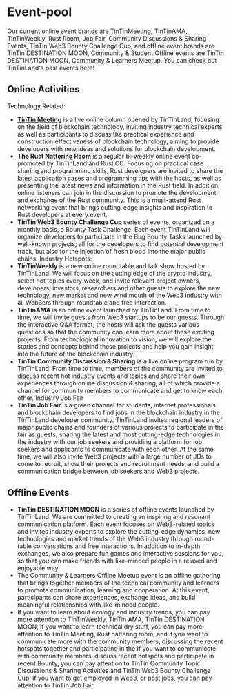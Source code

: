 # Event-pool

Our current online event brands are TinTinMeeting, TinTinAMA, TinTinWeekly, Rust Room, Job Fair, Community Discussions &amp; Sharing Events, TinTin Web3 Bounty Challenge Cup; and offline event brands are TinTin DESTINATION MOON, Community &amp; Student Offline events are TinTin DESTINATION MOON, Community &amp; Learners Meetup. You can check out TinTinLand's past events here!

## Online Activities
Technology Related:
- **[TinTin Meeting](TinTinMeeting.md)** is a live online column opened by TinTinLand, focusing on the field of blockchain technology, inviting industry technical experts as well as participants to discuss the practical experience and construction effectiveness of blockchain technology, aiming to provide developers with new ideas and solutions for blockchain development.
- **The Rust Nattering Room** is a regular bi-weekly online event co-promoted by TinTinLand and Rust.CC. Focusing on practical case sharing and programming skills, Rust developers are invited to share the latest application cases and programming tips with the hosts, as well as presenting the latest news and information in the Rust field. In addition, online listeners can join in the discussion to promote the development and exchange of the Rust community. This is a must-attend Rust networking event that brings cutting-edge insights and inspiration to Rust developers at every event.
- **TinTin Web3 Bounty Challenge Cup** series of events, organized on a monthly basis, a Bounty Task Challenge. Each event TinTinLand will organize developers to participate in the Bug Bounty Tasks launched by well-known projects, all for the developers to find potential development track, but also for the injection of fresh blood into the major public chains.
Industry Hotspots:
- **TinTinWeekly** is a new online roundtable and talk show hosted by TinTinLand. We will focus on the cutting edge of the crypto industry, select hot topics every week, and invite relevant project owners, developers, investors, researchers and other guests to explore the new technology, new market and new wind mouth of the Web3 industry with all Web3ers through roundtable and free interaction.
- **TinTinAMA** is an online event launched by TinTinLand. From time to time, we will invite guests from Web3 startups to be our guests. Through the interactive Q&A format, the hosts will ask the guests various questions so that the community can learn more about these exciting projects. From technological innovation to vision, we will explore the stories and concepts behind these projects and help you gain insight into the future of the blockchain industry.
- **TinTin Community Discussion & Sharing** is a live online program run by TinTinLand. From time to time, members of the community are invited to discuss recent hot industry events and topics and share their own experiences through online discussion & sharing, all of which provide a channel for community members to communicate and get to know each other.
Industry Job Fair
- **TinTin Job Fair** is a green channel for students, internet professionals and blockchain developers to find jobs in the blockchain industry in the TinTinLand developer community. TinTinLand invites regional leaders of major public chains and founders of various projects to participate in the fair as guests, sharing the latest and most cutting-edge technologies in the industry with our job seekers and providing a platform for job seekers and applicants to communicate with each other. At the same time, we will also invite Web3 projects with a large number of JDs to come to recruit, show their projects and recruitment needs, and build a communication bridge between job seekers and Web3 projects.

## Offline Events
- **TinTin DESTINATION MOON** is a series of offline events launched by TinTinLand. We are committed to creating an inspiring and resonant communication platform. Each event focuses on Web3-related topics and invites industry experts to explore the cutting-edge dynamics, new technologies and market trends of the Web3 industry through round-table conversations and free interactions. In addition to in-depth exchanges, we also prepare fun games and interactive sessions for you, so that you can make friends with like-minded people in a relaxed and enjoyable way.
- The Community & Learners Offline Meetup event is an offline gathering that brings together members of the technical community and learners to promote communication, learning and cooperation. At this event, participants can share experiences, exchange ideas, and build meaningful relationships with like-minded people.
- If you want to learn about ecology and industry trends, you can pay more attention to TinTinWeekly, TinTin AMA, TinTin DESTINATION MOON, if you want to learn technical dry stuff, you can pay more attention to TinTin Meeting, Rust nattering room, and if you want to communicate more with the community members, discussing the recent hotspots together and participating in the If you want to communicate with community members, discuss recent hotspots and participate in recent Bounty, you can pay attention to TinTin Community Topic Discussions & Sharing Activities and TinTin Web3 Bounty Challenge Cup, if you want to get employed in Web3, or post jobs, you can pay attention to TinTin Job Fair.
